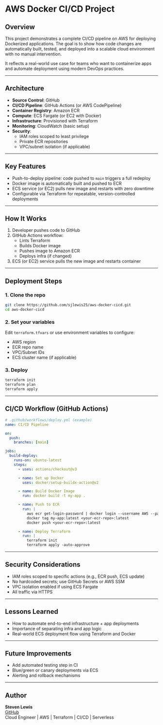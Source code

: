 # AWS Docker CI/CD Project

## Overview
This project demonstrates a complete CI/CD pipeline on AWS for deploying Dockerized applications. The goal is to show how code changes are automatically built, tested, and deployed into a scalable cloud environment with no manual intervention.

It reflects a real-world use case for teams who want to containerize apps and automate deployment using modern DevOps practices.

---

## Architecture

- **Source Control**: GitHub
- **CI/CD Pipeline**: GitHub Actions (or AWS CodePipeline)
- **Container Registry**: Amazon ECR
- **Compute**: ECS Fargate (or EC2 with Docker)
- **Infrastructure**: Provisioned with Terraform
- **Monitoring**: CloudWatch (basic setup)
- **Security**:
  - IAM roles scoped to least privilege
  - Private ECR repositories
  - VPC/subnet isolation (if applicable)

---

## Key Features

- Push-to-deploy pipeline: code pushed to `main` triggers a full redeploy
- Docker image is automatically built and pushed to ECR
- ECS service (or EC2) pulls new image and restarts with zero downtime
- Configurable via Terraform for repeatable, version-controlled deployments

---

## How It Works

1. Developer pushes code to GitHub
2. GitHub Actions workflow:
   - Lints Terraform
   - Builds Docker image
   - Pushes image to Amazon ECR
   - Deploys infra (if changed)
3. ECS (or EC2) service pulls the new image and restarts container

---

## Deployment Steps

### 1. Clone the repo
```bash
git clone https://github.com/sjlewis25/aws-docker-cicd.git
cd aws-docker-cicd
```

### 2. Set your variables
Edit `terraform.tfvars` or use environment variables to configure:
- AWS region
- ECR repo name
- VPC/Subnet IDs
- ECS cluster name (if applicable)

### 3. Deploy
```bash
terraform init
terraform plan
terraform apply
```

---

## CI/CD Workflow (GitHub Actions)

```yaml
# .github/workflows/deploy.yml (example)
name: CI/CD Pipeline

on:
  push:
    branches: [main]

jobs:
  build-deploy:
    runs-on: ubuntu-latest
    steps:
      - uses: actions/checkout@v3

      - name: Set up Docker
        uses: docker/setup-buildx-action@v2

      - name: Build Docker Image
        run: docker build -t my-app .

      - name: Push to ECR
        run: |
          aws ecr get-login-password | docker login --username AWS --password-stdin <your-ecr-repo>
          docker tag my-app:latest <your-ecr-repo>:latest
          docker push <your-ecr-repo>:latest

      - name: Deploy Terraform
        run: |
          terraform init
          terraform apply -auto-approve
```

---

## Security Considerations

- IAM roles scoped to specific actions (e.g., ECR push, ECS update)
- No hardcoded secrets; use GitHub Secrets or AWS SSM
- VPC isolation enabled if using ECS Fargate
- All traffic via HTTPS

---

## Lessons Learned

- How to automate end-to-end infrastructure + app deployments
- Importance of separating infra and app logic
- Real-world ECS deployment flow using Terraform and Docker

---

## Future Improvements

- Add automated testing step in CI
- Blue/green or canary deployments via ECS
- Alerting and rollback mechanisms

---

## Author

**Steven Lewis**  
[GitHub](https://github.com/sjlewis25)  
Cloud Engineer | AWS | Terraform | CI/CD | Serverless
